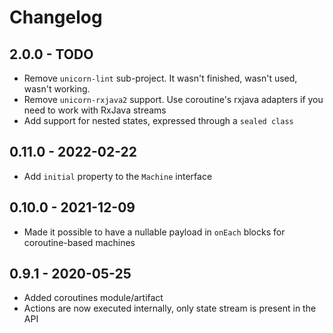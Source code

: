# Changelog

## 2.0.0 - TODO
* Remove `unicorn-lint` sub-project. It wasn't finished, wasn't used, wasn't working.
* Remove `unicorn-rxjava2` support. Use coroutine's rxjava adapters if you need to work with RxJava streams
* Add support for nested states, expressed through a `sealed class`

## 0.11.0 - 2022-02-22
* Add `initial` property to the `Machine` interface

## 0.10.0 - 2021-12-09
* Made it possible to have a nullable payload in `onEach` blocks for coroutine-based machines

## 0.9.1 - 2020-05-25

* Added coroutines module/artifact
* Actions are now executed internally, only state stream is present in the API

